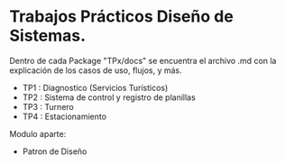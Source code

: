 # Trabajos Prácticos Diseño de Sistemas.

Dentro de cada Package "TPx/docs" se encuentra el archivo .md con la explicación de los casos de uso, flujos, y más.

- TP1 : Diagnostico (Servicios Turísticos)
- TP2 : Sistema de control y registro de planillas
- TP3 : Turnero
- TP4 : Estacionamiento

Modulo aparte:
 - Patron de Diseño